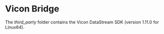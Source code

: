 # Vicon Bridge

The *third_party* folder contains the Vicon DataStream SDK (version 1.11.0 for Linux64).

<!-- TODO -->
<!-- How to launch vicon_output executable -->
<!-- How to launch vicon_bridge -->
<!-- Which data are shown and how to get others (see ViconDataStreamSDK_CPPTest, also to get multiple subjects/segments) -->
<!-- Remember to enable pose publishing from Vicon (add it to the Vicon Wiki), to expose image... -->
<!-- How to compare data with ROS branch and how to launch (change ip in the code, source, ecc...) -->
